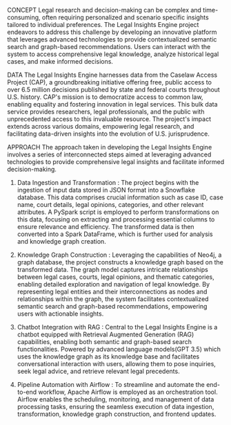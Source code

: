 CONCEPT
Legal research and decision-making can be complex and time-consuming, often requiring personalized and scenario specific insights tailored to individual preferences. The Legal Insights Engine project endeavors to address this challenge by developing an innovative platform that leverages advanced technologies to provide contextualized semantic search and graph-based recommendations. Users can interact with the system to access comprehensive legal knowledge, analyze historical legal cases, and make informed decisions.

DATA
The Legal Insights Engine harnesses data from the Caselaw Access Project (CAP), a groundbreaking initiative offering free, public access to over 6.5 million decisions published by state and federal courts throughout U.S. history. CAP's mission is to democratize access to common law, enabling equality and fostering innovation in legal services. This bulk data service provides researchers, legal professionals, and the public with unprecedented access to this invaluable resource. The project's impact extends across various domains, empowering legal research, and facilitating data-driven insights into the evolution of U.S. jurisprudence.

APPROACH
The approach taken in developing the Legal Insights Engine involves a series of interconnected steps aimed at leveraging advanced technologies to provide comprehensive legal insights and facilitate informed decision-making.

1. Data Ingestion and Transformation : The project begins with the ingestion of input data stored in JSON format into a Snowflake database. This data comprises crucial information such as case ID, case name, court details, legal opinions, categories, and other relevant attributes. A PySpark script is employed to perform transformations on this data, focusing on extracting and processing essential columns to ensure relevance and efficiency. The transformed data is then converted into a Spark DataFrame, which is further used for analysis and knowledge graph creation.

2. Knowledge Graph Construction : Leveraging the capabilities of Neo4j, a graph database, the project constructs a knowledge graph based on the transformed data. The graph model captures intricate relationships between legal cases, courts, legal opinions, and thematic categories, enabling detailed exploration and navigation of legal knowledge. By representing legal entities and their interconnections as nodes and relationships within the graph, the system facilitates contextualized semantic search and graph-based recommendations, empowering users with actionable insights.

3. Chatbot Integration with RAG : Central to the Legal Insights Engine is a chatbot equipped with Retrieval Augmented Generation (RAG) capabilities, enabling both semantic and graph-based search functionalities. Powered by advanced language models(GPT 3.5) which uses the knowledge graph as its knowledge base and facilitates conversational interaction with users, allowing them to pose inquiries, seek legal advice, and retrieve relevant legal precedents.

4. Pipeline Automation with Airflow : To streamline and automate the end-to-end workflow, Apache Airflow is employed as an orchestration tool. Airflow enables the scheduling, monitoring, and management of data processing tasks, ensuring the seamless execution of data ingestion, transformation, knowledge graph construction, and frontend updates.
